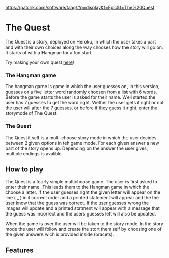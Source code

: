 https://patorjk.com/software/taag/#p=display&f=Epic&t=The%20Quest

# The Quest 

The Quest is a story, deployed on Heroku, in which the user takes a part and with their own choices along the way chooses how the story will go on.
It starts of with a Hangman for a fun start.

Try making your own quest [here](https://the-quest-by-calle.herokuapp.com/)!

### The Hangman game

The hangman game is game in which the user guesses on, in this version, guesses on a five letter word randomly choosen from a list with 6 words. 
Before the game starts the user is asked for their name. 
Well started the user has 7 guesses to get the word right. Wether the user gets it right or not the user will after the 7 guesses, or before if they guess it right, enter the storymode of The Quest.

### The Quest

The Quest it self is a multi-choose story mode in which the user decides between 2 given options in teh game mode. For each given answer a new part of the story opens up. Depending on the answer the user gives, multiple endings is avalible. 


## How to play

The Quest is a fearly simple multichoose game. The user is first asked to enter their name. This leads them to the Hangman game in which the choose a letter. If the user guesses right the given letter will appear on the line ( _ ) in it correct order and a printed statement will appear and the the user know that the guess was correct. If the user guesses wrong the images will update and a printed statment will appear with a message that the guess was incorrect and the users guesses left will also be updated.

When the game is over the user will be taken to the story mode. In the story mode the user will follow and create the stort them self by choosing one of the given answers wich is provided inside (bracets). 


## Features

